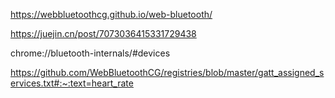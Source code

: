 https://webbluetoothcg.github.io/web-bluetooth/

https://juejin.cn/post/7073036415331729438

chrome://bluetooth-internals/#devices

https://github.com/WebBluetoothCG/registries/blob/master/gatt_assigned_services.txt#:~:text=heart_rate

